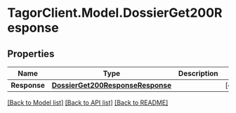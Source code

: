 # TagorClient.Model.DossierGet200Response

## Properties

Name | Type | Description | Notes
------------ | ------------- | ------------- | -------------
**Response** | [**DossierGet200ResponseResponse**](DossierGet200ResponseResponse.md) |  | [optional] 

[[Back to Model list]](../README.md#documentation-for-models) [[Back to API list]](../README.md#documentation-for-api-endpoints) [[Back to README]](../README.md)

